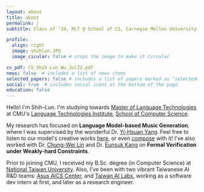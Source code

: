 ```yaml
---
layout: about
title: about
permalink: /
subtitle: Class of '24, MLT @ School of CS, Carnegie Mellon University

profile:
  align: right
  image: shihlun.JPG
  image_cicular: false # crops the image to make it circular

cv_pdf: CV_Shih-Lun_Wu_Jul22.pdf
news: false  # includes a list of news items
selected_papers: false # includes a list of papers marked as "selected={true}"
social: true  # includes social icons at the bottom of the page
education: false
---
```


Hello! I'm Shih-Lun. I'm studying towards [Master of Language Technologies](https://lti.cs.cmu.edu/mlt/) at CMU's [Language Technologies Institute](https://www.lti.cs.cmu.edu/), [School of Computer Science](https://www.cs.cmu.edu/).

My research has focused on <b>Language Model-based Music Generation</b>, where I was supervised by the wonderful Dr. [Yi-Hsuan Yang](https://citi.sinica.edu.tw/pages/yang/invited_talk_zh.html). Feel free to listen to our model's creative works [here](https://slseanwu.github.io/site-musemorphose/), or even [compose](https://github.com/slSeanWU/jazz_transformer) with it! I've also worked with Dr. [Chung-Wei Lin](https://www.csie.ntu.edu.tw/~cwlin/) and Dr. [Eunsuk Kang](https://eskang.github.io/) on <b>Formal Verification under Weakly-hard Constraints</b>.

Prior to joining CMU, I received my B.Sc. degree (in Computer Science) at [National Taiwan University](https://www.ntu.edu.tw/english). Also, I've been with two vibrant Taiwanese AI R&D teams: [Asus AICS Center](https://aics.asus.com/home/), and [Taiwan AI Labs](https://ailabs.tw/), working as a software dev intern at first, and later as a research engineer.